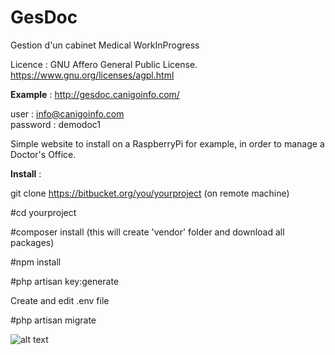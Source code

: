 # GesDoc
Gestion d'un cabinet Medical WorkInProgress

Licence :  GNU Affero General Public License.
https://www.gnu.org/licenses/agpl.html

**Example** : http://gesdoc.canigoinfo.com/

user : info@canigoinfo.com  
password : demodoc1

Simple website to install on a RaspberryPi for example, in order to  manage a Doctor's Office.

**Install** :

git clone https://bitbucket.org/you/yourproject (on remote machine)

#cd yourproject

#composer install (this will create 'vendor' folder and download all packages)

#npm install

#php artisan key:generate

Create and edit .env file

#php artisan migrate

![alt text](https://www.gnu.org/graphics/agplv3-155x51.png)


